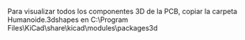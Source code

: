 Para visualizar todos los componentes 3D de la PCB, copiar la carpeta
Humanoide.3dshapes en C:\Program Files\KiCad\share\kicad\modules\packages3d